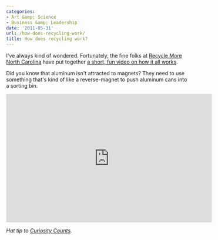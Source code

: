 ```yaml
---
categories:
- Art &amp; Science
- Business &amp; Leadership
date: '2011-05-31'
url: /how-does-recycling-work/
title: How does recycling work?
---
```


I've always kind of wondered. Fortunately, the fine folks at <a href="http://recyclemorenc.org/">Recycle More North Carolina</a> have put together <a href="https://www.youtube.com/watch?v=7CFE5tD1CCI">a short, fun video on how it all works</a>.

Did you know that aluminum isn't attracted to magnets? They need to use something that's kind of like a reverse-magnet to push aluminum cans into a sorting bin.

<p align="center"><iframe width="560" height="349" src="https://www.youtube.com/embed/7CFE5tD1CCI?rel=0" frameborder="0" allowfullscreen></iframe></p>

<em>Hat tip to <a href="http://curiositycounts.com/post/5452095271/how-does-a-material-recovery-facility-mrf">Curiosity Counts</a>.</em>
